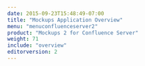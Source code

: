 ```yaml
---
date: 2015-09-23T15:48:49-07:00
title: "Mockups Application Overview"
menu: "menuconfluenceserver2"
product: "Mockups 2 for Confluence Server"
weight: 71
include: "overview"
editorversion: 2
---
```

